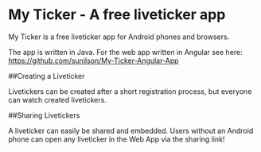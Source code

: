 # My Ticker - A free liveticker app

<italic>My Ticker is a free liveticker app for Android phones and browsers.</italic>

The app is written in Java. For the web app written in Angular see here: <a href="https://github.com/sunilson/My-Ticker-Angular-App">https://github.com/sunilson/My-Ticker-Angular-App</a>

##Creating a Liveticker

Livetickers can be created after a short registration process, but everyone can watch created livetickers. 

##Sharing Livetickers

A liveticker can easily be shared and embedded. Users without an Android phone can open any liveticker in the Web App via the sharing link!